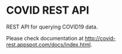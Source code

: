 # COVID REST API
REST API for querying COVID19 data. 

Please check documentation at http://covid-rest.appspot.com/docs/index.html.
